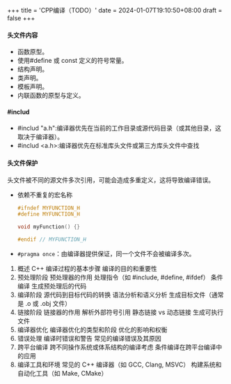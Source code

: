+++
title = 'CPP编译（TODO）'
date = 2024-01-07T19:10:50+08:00
draft = false
+++
#### 头文件内容
- 函数原型。
- 使用#define 或 const 定义的符号常量。
- 结构声明。
- 类声明。
- 模板声明。
- 内联函数的原型与定义。

#### #includ
- #includ "a.h":编译器优先在当前的工作目录或源代码目录（或其他目录，这取决于编译器）。
- #includ <a.h>:编译器优先在标准库头文件或第三方库头文件中查找
#### 头文件保护
头文件被不同的源文件多次引用，可能会造成多重定义，这将导致编译错误。
- 依赖不重复的宏名称
    ```cpp
    #ifndef MYFUNCTION_H
    #define MYFUNCTION_H

    void myFunction() {}

    #endif // MYFUNCTION_H
    ```
- `#pragma once`：由编译器提供保证，同一个文件不会被编译多次。


1. 概述
C++ 编译过程的基本步骤
编译的目的和重要性
2. 预处理阶段
预处理器的作用
处理指令（如 #include, #define, #ifdef）
条件编译
生成预处理后的代码
3. 编译阶段
源代码到目标代码的转换
语法分析和语义分析
生成目标文件（通常是 .o 或 .obj 文件）
4. 链接阶段
链接器的作用
解析外部符号引用
静态链接 vs 动态链接
生成可执行文件
5. 编译器优化
编译器优化的类型和阶段
优化的影响和权衡
6. 错误处理
编译时错误和警告
常见的编译错误及其原因
7. 跨平台编译
跨不同操作系统或体系结构的编译考虑
条件编译在跨平台编译中的应用
8. 编译工具和环境
常见的 C++ 编译器（如 GCC, Clang, MSVC）
构建系统和自动化工具（如 Make, CMake）